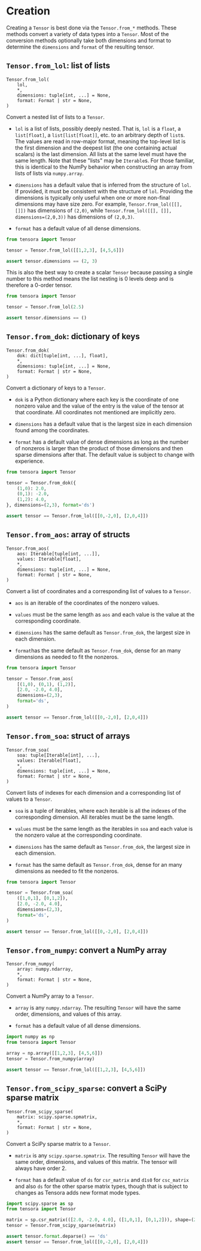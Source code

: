 # Creation

Creating a `Tensor` is best done via the `Tensor.from_*` methods. These methods convert a variety of data types into a `Tensor`. Most of the conversion methods optionally take both dimensions and format to determine the `dimensions` and `format` of the resulting tensor.

## `Tensor.from_lol`: list of lists

```
Tensor.from_lol(
    lol,
    *,
    dimensions: tuple[int, ...] = None,
    format: Format | str = None,
)
```

Convert a nested list of lists to a `Tensor`.

* `lol` is a list of lists, possibly deeply nested. That is, `lol` is a `float`, a `list[float]`, a `list[list[float]]`, etc. to an arbitrary depth of `list`s. The values are read in row-major format, meaning the top-level list is the first dimension and the deepest list (the one containing actual scalars) is the last dimension. All lists at the same level must have the same length. Note that these "lists" may be `Iterable`s. For those familiar, this is identical to the NumPy behavior when constructing an array from lists of lists via `numpy.array`.

* `dimensions` has a default value that is inferred from the structure of `lol`. If provided, it must be consistent with the structure of `lol`. Providing the dimensions is typically only useful when one or more non-final dimensions may have size zero. For example, `Tensor.from_lol([[], []])` has dimensions of `(2,0)`, while `Tensor.from_lol([[], []], dimensions=(2,0,3))` has dimensions of `(2,0,3)`.

* `format` has a default value of all dense dimensions.

```python
from tensora import Tensor

tensor = Tensor.from_lol([[1,2,3], [4,5,6]])

assert tensor.dimensions == (2, 3)
```

This is also the best way to create a scalar `Tensor` because passing a single number to this method means the list nesting is 0 levels deep and is therefore a 0-order tensor.

```python
from tensora import Tensor

tensor = Tensor.from_lol(2.5)

assert tensor.dimensions == ()
```

## `Tensor.from_dok`: dictionary of keys

```
Tensor.from_dok(
    dok: dict[tuple[int, ...], float],
    *,
    dimensions: tuple[int, ...] = None,
    format: Format | str = None,
)
```

Convert a dictionary of keys to a `Tensor`.

* `dok` is a Python dictionary where each key is the coordinate of one nonzero value and the value of the entry is the value of the tensor at that coordinate. All coordinates not mentioned are implicitly zero.

* `dimensions` has a default value that is the largest size in each dimension found among the coordinates.

* `format` has a default value of dense dimensions as long as the number of nonzeros is larger than the product of those dimensions and then sparse dimensions after that. The default value is subject to change with experience.

```python
from tensora import Tensor

tensor = Tensor.from_dok({
    (1,0): 2.0,
    (0,1): -2.0,
    (1,2): 4.0,
}, dimensions=(2,3), format='ds')

assert tensor == Tensor.from_lol([[0,-2,0], [2,0,4]])
```

## `Tensor.from_aos`: array of structs

```
Tensor.from_aos(
    aos: Iterable[tuple[int, ...]],
    values: Iterable[float],
    *,
    dimensions: tuple[int, ...] = None,
    format: Format | str = None,
)
```

Convert a list of coordinates and a corresponding list of values to a `Tensor`.

* `aos` is an iterable of the coordinates of the nonzero values.

* `values` must be the same length as `aos` and each value is the value at the corresponding coordinate.

* `dimensions` has the same default as `Tensor.from_dok`, the largest size in each dimension.

* `format`has the same default as `Tensor.from_dok`, dense for an many dimensions as needed to fit the nonzeros.

```python
from tensora import Tensor

tensor = Tensor.from_aos(
    [(1,0), (0,1), (1,2)],
    [2.0, -2.0, 4.0],
    dimensions=(2,3),
    format='ds',
)

assert tensor == Tensor.from_lol([[0,-2,0], [2,0,4]])
```

## `Tensor.from_soa`: struct of arrays

```
Tensor.from_soa(
    soa: tuple[Iterable[int], ...],
    values: Iterable[float],
    *,
    dimensions: tuple[int, ...] = None,
    format: Format | str = None,
)
```

Convert lists of indexes for each dimension and a corresponding list of values to a `Tensor`.

* `soa` is a tuple of iterables, where each iterable is all the indexes of the corresponding dimension. All iterables must be the same length.

* `values` must be the same length as the iterables in `soa` and each value is the nonzero value at the corresponding coordinate.

* `dimensions` has the same default as `Tensor.from_dok`, the largest size in each dimension.

* `format` has the same default as `Tensor.from_dok`, dense for an many dimensions as needed to fit the nonzeros.

```python
from tensora import Tensor

tensor = Tensor.from_soa(
    ([1,0,1], [0,1,2]),
    [2.0, -2.0, 4.0],
    dimensions=(2,3),
    format='ds',
)

assert tensor == Tensor.from_lol([[0,-2,0], [2,0,4]])
```

## `Tensor.from_numpy`: convert a NumPy array

```
Tensor.from_numpy(
    array: numpy.ndarray,
    *,
    format: Format | str = None,
)
```

Convert a NumPy array to a `Tensor`.

* `array` is any `numpy.ndarray`. The resulting `Tensor` will have the same order, dimensions, and values of this array.

* `format` has a default value of all dense dimensions.

```python
import numpy as np
from tensora import Tensor

array = np.array([[1,2,3], [4,5,6]])
tensor = Tensor.from_numpy(array)

assert tensor == Tensor.from_lol([[1,2,3], [4,5,6]])
```

## `Tensor.from_scipy_sparse`: convert a SciPy sparse matrix

```
Tensor.from_scipy_sparse(
    matrix: scipy.sparse.spmatrix,
    *,
    format: Format | str = None,
)
```

Convert a SciPy sparse matrix to a `Tensor`.

* `matrix` is any `scipy.sparse.spmatrix`. The resulting `Tensor` will have the same order, dimensions, and values of this matrix. The tensor will always have order 2.

* `format` has a default value of `ds` for `csr_matrix` and `d1s0` for `csc_matrix` and also `ds` for the other sparse matrix types, though that is subject to changes as Tensora adds new format mode types.

```python
import scipy.sparse as sp
from tensora import Tensor

matrix = sp.csr_matrix(([2.0, -2.0, 4.0], ([1,0,1], [0,1,2])), shape=(2,3))
tensor = Tensor.from_scipy_sparse(matrix)

assert tensor.format.deparse() == 'ds'
assert tensor == Tensor.from_lol([[0,-2,0], [2,0,4]])
```
